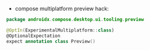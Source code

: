 - compose multiplatform preview hack:

```kotlin
package androidx.compose.desktop.ui.tooling.preview

@OptIn(ExperimentalMultiplatform::class)
@OptionalExpectation
expect annotation class Preview()
```
